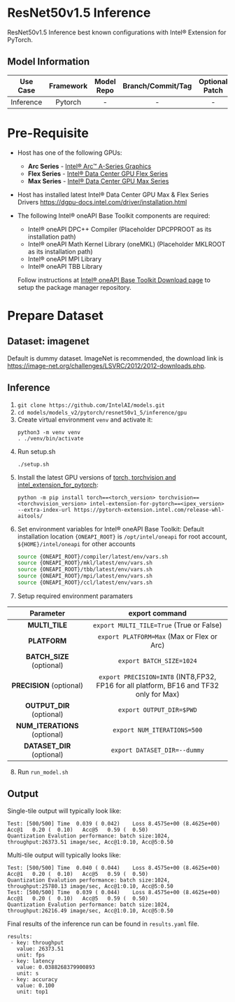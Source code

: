 # ResNet50v1.5 Inference

ResNet50v1.5 Inference best known configurations with Intel® Extension for PyTorch.

## Model Information

| **Use Case** | **Framework** | **Model Repo** | **Branch/Commit/Tag** | **Optional Patch** |
|:---:| :---: |:--------------:|:---------------------:|:------------------:|
|  Inference   |    Pytorch    |       -        |           -           |         -          |

# Pre-Requisite
* Host has one of the following GPUs:
  * **Arc Series** - [Intel® Arc™ A-Series Graphics](https://ark.intel.com/content/www/us/en/ark/products/series/227957/intel-arc-a-series-graphics.html)
  * **Flex Series** - [Intel® Data Center GPU Flex Series](https://ark.intel.com/content/www/us/en/ark/products/series/230021/intel-data-center-gpu-flex-series.html)
  * **Max Series** - [Intel® Data Center GPU Max Series](https://ark.intel.com/content/www/us/en/ark/products/series/232874/intel-data-center-gpu-max-series.html)
* Host has installed latest Intel® Data Center GPU Max & Flex Series Drivers https://dgpu-docs.intel.com/driver/installation.html
* The following Intel® oneAPI Base Toolkit components are required:
  - Intel® oneAPI DPC++ Compiler (Placeholder DPCPPROOT as its installation path)
  - Intel® oneAPI Math Kernel Library (oneMKL) (Placeholder MKLROOT as its installation path)
  - Intel® oneAPI MPI Library
  - Intel® oneAPI TBB Library

  Follow instructions at [Intel® oneAPI Base Toolkit Download page](https://www.intel.com/content/www/us/en/developer/tools/oneapi/base-toolkit-download.html?operatingsystem=linux) to setup the package manager repository.

# Prepare Dataset
## Dataset: imagenet
Default is dummy dataset.
ImageNet is recommended, the download link is https://image-net.org/challenges/LSVRC/2012/2012-downloads.php.

## Inference
1. `git clone https://github.com/IntelAI/models.git`
2. `cd models/models_v2/pytorch/resnet50v1_5/inference/gpu`
3. Create virtual environment `venv` and activate it:
    ```
    python3 -m venv venv
    . ./venv/bin/activate
    ```
4. Run setup.sh
    ```
    ./setup.sh
    ```
5. Install the latest GPU versions of [torch, torchvision and intel_extension_for_pytorch](https://intel.github.io/intel-extension-for-pytorch/index.html#installation):
    ```
    python -m pip install torch==<torch_version> torchvision==<torchvvision_version> intel-extension-for-pytorch==<ipex_version> --extra-index-url https://pytorch-extension.intel.com/release-whl-aitools/
    ```
6. Set environment variables for Intel® oneAPI Base Toolkit: 
    Default installation location `{ONEAPI_ROOT}` is `/opt/intel/oneapi` for root account, `${HOME}/intel/oneapi` for other accounts
    ```bash
    source {ONEAPI_ROOT}/compiler/latest/env/vars.sh
    source {ONEAPI_ROOT}/mkl/latest/env/vars.sh
    source {ONEAPI_ROOT}/tbb/latest/env/vars.sh
    source {ONEAPI_ROOT}/mpi/latest/env/vars.sh
    source {ONEAPI_ROOT}/ccl/latest/env/vars.sh
7. Setup required environment paramaters

| **Parameter**                |                                  **export command**                                  |
|:---------------------------:|:------------------------------------------------------------------------------------:|
| **MULTI_TILE**               | `export MULTI_TILE=True` (True or False)                                             |
| **PLATFORM**                 | `export PLATFORM=Max` (Max or Flex or Arc)                                                 |
| **BATCH_SIZE** (optional)    |                               `export BATCH_SIZE=1024`                                |
| **PRECISION** (optional)     |`export PRECISION=INT8` (INT8,FP32, FP16 for all platform, BF16 and TF32 only for Max)  |
| **OUTPUT_DIR** (optional)    |                               `export OUTPUT_DIR=$PWD`                               |
|**NUM_ITERATIONS** (optional) |                               `export NUM_ITERATIONS=500`                             |
| **DATASET_DIR** (optional)   |                               `export DATASET_DIR=--dummy`                           |
8. Run `run_model.sh`

## Output

Single-tile output will typically look like:

```
Test: [500/500] Time  0.039 ( 0.042)    Loss 8.4575e+00 (8.4625e+00)    Acc@1   0.20 (  0.10)   Acc@5   0.59 (  0.50)
Quantization Evalution performance: batch size:1024, throughput:26373.51 image/sec, Acc@1:0.10, Acc@5:0.50
```

Multi-tile output will typically looks like:
```
Test: [500/500] Time  0.040 ( 0.044)    Loss 8.4575e+00 (8.4625e+00)    Acc@1   0.20 (  0.10)   Acc@5   0.59 (  0.50)
Quantization Evalution performance: batch size:1024, throughput:25780.13 image/sec, Acc@1:0.10, Acc@5:0.50
Test: [500/500] Time  0.039 ( 0.044)    Loss 8.4575e+00 (8.4625e+00)    Acc@1   0.20 (  0.10)   Acc@5   0.59 (  0.50)
Quantization Evalution performance: batch size:1024, throughput:26216.49 image/sec, Acc@1:0.10, Acc@5:0.50
```

Final results of the inference run can be found in `results.yaml` file.
```
results:
 - key: throughput
   value: 26373.51
   unit: fps
 - key: latency
   value: 0.0388268379900893
   unit: s
 - key: accuracy
   value: 0.100
   unit: top1
```
